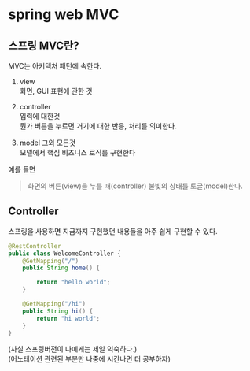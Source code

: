 # spring web MVC

## 스프링 MVC란?

MVC는 아키텍처 패턴에 속한다.

1. view  
   화면, GUI 표현에 관한 것

2. controller  
   입력에 대한것  
   뭔가 버튼을 누르면 거기에 대한 반응, 처리를 의미한다.

3. model
   그외 모든것  
   모델에서 핵심 비즈니스 로직를 구현한다

예를 들면

> 화면의 버튼(view)을 누를 때(controller) 불빛의 상태를 토글(model)한다.

## Controller

스프링을 사용하면 지금까지 구현했던 내용들을 아주 쉽게 구현할 수 있다.

```java
@RestController
public class WelcomeController {
    @GetMapping("/")
    public String home() {

        return "hello world";
    }

    @GetMapping("/hi")
    public String hi() {
        return "hi world";
    }
}

```

(사실 스프링버전이 나에게는 제일 익숙하다.)  
(어노테이션 관련된 부분만 나중에 시간나면 더 공부하자)
